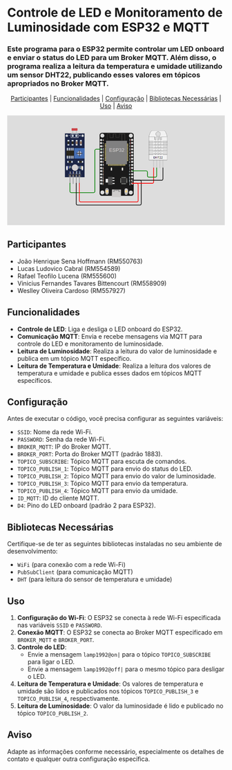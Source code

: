 # Controle de LED e Monitoramento de Luminosidade com ESP32 e MQTT

<h3>
    Este programa para o ESP32 permite controlar um LED onboard e enviar o status do LED para um Broker MQTT. Além disso, o programa realiza a leitura da temperatura e umidade utilizando um sensor DHT22, publicando esses valores em tópicos apropriados no Broker MQTT. 
</h3>

<p align="center">
  <a href="#participantes">Participantes</a> |
  <a href="#funcionalidades">Funcionalidades</a> |
  <a href="#configuração">Configuração</a> |
  <a href="#bibliotecas-necessárias">Bibliotecas Necessárias</a> |
  <a href="#uso">Uso</a> |
  <a href="#aviso">Aviso</a> 
</p>

![wokwi-checkpoint-5](./img/wokwi_checkpoint_5.png)

## Participantes
* João Henrique Sena Hoffmann (RM550763)
* Lucas Ludovico Cabral (RM554589)
* Rafael Teofilo Lucena (RM555600)
* Vinicius Fernandes Tavares Bittencourt (RM558909)
* Weslley Oliveira Cardoso (RM557927)

## Funcionalidades

- **Controle de LED**: Liga e desliga o LED onboard do ESP32.
- **Comunicação MQTT**: Envia e recebe mensagens via MQTT para controle do LED e monitoramento de luminosidade.
- **Leitura de Luminosidade**: Realiza a leitura do valor de luminosidade e publica em um tópico MQTT específico.
- **Leitura de Temperatura e Umidade**: Realiza a leitura dos valores de temperatura e umidade e publica esses dados em tópicos MQTT específicos.

## Configuração

Antes de executar o código, você precisa configurar as seguintes variáveis:

- `SSID`: Nome da rede Wi-Fi.
- `PASSWORD`: Senha da rede Wi-Fi.
- `BROKER_MQTT`: IP do Broker MQTT.
- `BROKER_PORT`: Porta do Broker MQTT (padrão 1883).
- `TOPICO_SUBSCRIBE`: Tópico MQTT para escuta de comandos.
- `TOPICO_PUBLISH_1`: Tópico MQTT para envio do status do LED.
- `TOPICO_PUBLISH_2`: Tópico MQTT para envio do valor de luminosidade.
- `TOPICO_PUBLISH_3`: Tópico MQTT para envio da temperatura.
- `TOPICO_PUBLISH_4`: Tópico MQTT para envio da umidade.
- `ID_MQTT`: ID do cliente MQTT.
- `D4`: Pino do LED onboard (padrão 2 para ESP32).

## Bibliotecas Necessárias

Certifique-se de ter as seguintes bibliotecas instaladas no seu ambiente de desenvolvimento:

- `WiFi` (para conexão com a rede Wi-Fi)
- `PubSubClient` (para comunicação MQTT)
- `DHT` (para leitura do sensor de temperatura e umidade)

## Uso

1. **Configuração do Wi-Fi**: O ESP32 se conecta à rede Wi-Fi especificada nas variáveis `SSID` e `PASSWORD`.
2. **Conexão MQTT**: O ESP32 se conecta ao Broker MQTT especificado em `BROKER_MQTT` e `BROKER_PORT`.
3. **Controle do LED**: 
   - Envie a mensagem `lamp1992@on|` para o tópico `TOPICO_SUBSCRIBE` para ligar o LED.
   - Envie a mensagem `lamp1992@off|` para o mesmo tópico para desligar o LED.
4. **Leitura de Temperatura e Umidade**: Os valores de temperatura e umidade são lidos e publicados nos tópicos `TOPICO_PUBLISH_3` e `TOPICO_PUBLISH_4`, respectivamente.
5. **Leitura de Luminosidade**: O valor da luminosidade é lido e publicado no tópico `TOPICO_PUBLISH_2`.

## Aviso

Adapte as informações conforme necessário, especialmente os detalhes de contato e qualquer outra configuração específica.